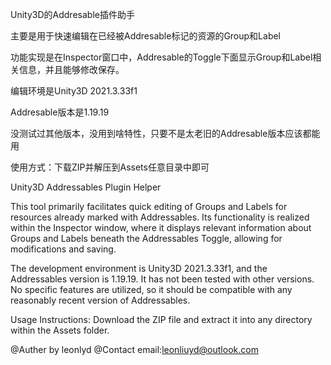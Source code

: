 Unity3D的Addresable插件助手

主要是用于快速编辑在已经被Addresable标记的资源的Group和Label

功能实现是在Inspector窗口中，Addresable的Toggle下面显示Group和Label相关信息，并且能够修改保存。

编辑环境是Unity3D 2021.3.33f1

Addresable版本是1.19.19

没测试过其他版本，没用到啥特性，只要不是太老旧的Addresable版本应该都能用


使用方式：下载ZIP并解压到Assets任意目录中即可


Unity3D Addressables Plugin Helper


This tool primarily facilitates quick editing of Groups and Labels for resources already marked with Addressables. 
Its functionality is realized within the Inspector window, where it displays relevant information about Groups and Labels beneath the Addressables Toggle, allowing for modifications and saving.

The development environment is Unity3D 2021.3.33f1, and the Addressables version is 1.19.19. 
It has not been tested with other versions. 
No specific features are utilized, so it should be compatible with any reasonably recent version of Addressables.

Usage Instructions: Download the ZIP file and extract it into any directory within the Assets folder.

@Auther by leonlyd
@Contact email:leonliuyd@outlook.com
